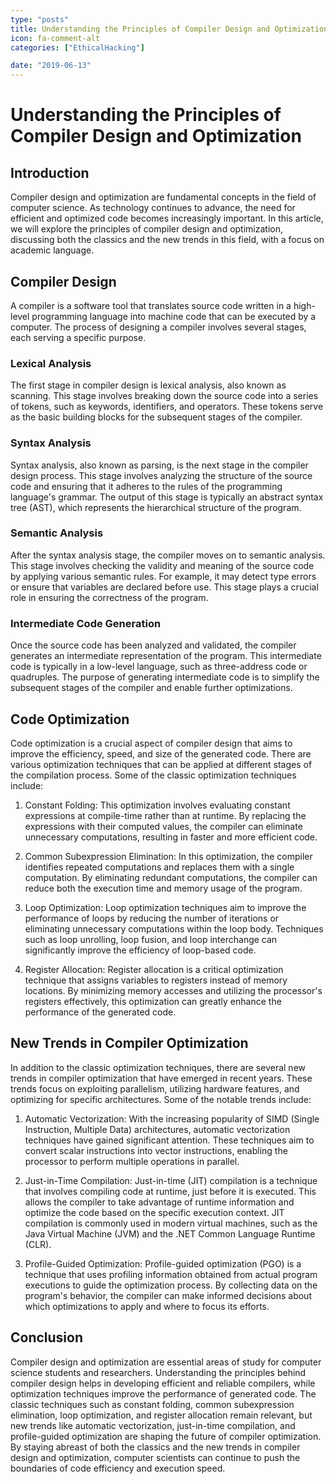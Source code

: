 ```yaml
---
type: "posts"
title: Understanding the Principles of Compiler Design and Optimization
icon: fa-comment-alt
categories: ["EthicalHacking"]

date: "2019-06-13"
---
```




# Understanding the Principles of Compiler Design and Optimization

## Introduction

Compiler design and optimization are fundamental concepts in the field of computer science. As technology continues to advance, the need for efficient and optimized code becomes increasingly important. In this article, we will explore the principles of compiler design and optimization, discussing both the classics and the new trends in this field, with a focus on academic language.

## Compiler Design

A compiler is a software tool that translates source code written in a high-level programming language into machine code that can be executed by a computer. The process of designing a compiler involves several stages, each serving a specific purpose.

### Lexical Analysis

The first stage in compiler design is lexical analysis, also known as scanning. This stage involves breaking down the source code into a series of tokens, such as keywords, identifiers, and operators. These tokens serve as the basic building blocks for the subsequent stages of the compiler.

### Syntax Analysis

Syntax analysis, also known as parsing, is the next stage in the compiler design process. This stage involves analyzing the structure of the source code and ensuring that it adheres to the rules of the programming language's grammar. The output of this stage is typically an abstract syntax tree (AST), which represents the hierarchical structure of the program.

### Semantic Analysis

After the syntax analysis stage, the compiler moves on to semantic analysis. This stage involves checking the validity and meaning of the source code by applying various semantic rules. For example, it may detect type errors or ensure that variables are declared before use. This stage plays a crucial role in ensuring the correctness of the program.

### Intermediate Code Generation

Once the source code has been analyzed and validated, the compiler generates an intermediate representation of the program. This intermediate code is typically in a low-level language, such as three-address code or quadruples. The purpose of generating intermediate code is to simplify the subsequent stages of the compiler and enable further optimizations.

## Code Optimization

Code optimization is a crucial aspect of compiler design that aims to improve the efficiency, speed, and size of the generated code. There are various optimization techniques that can be applied at different stages of the compilation process. Some of the classic optimization techniques include:

1. Constant Folding: This optimization involves evaluating constant expressions at compile-time rather than at runtime. By replacing the expressions with their computed values, the compiler can eliminate unnecessary computations, resulting in faster and more efficient code.

2. Common Subexpression Elimination: In this optimization, the compiler identifies repeated computations and replaces them with a single computation. By eliminating redundant computations, the compiler can reduce both the execution time and memory usage of the program.

3. Loop Optimization: Loop optimization techniques aim to improve the performance of loops by reducing the number of iterations or eliminating unnecessary computations within the loop body. Techniques such as loop unrolling, loop fusion, and loop interchange can significantly improve the efficiency of loop-based code.

4. Register Allocation: Register allocation is a critical optimization technique that assigns variables to registers instead of memory locations. By minimizing memory accesses and utilizing the processor's registers effectively, this optimization can greatly enhance the performance of the generated code.

## New Trends in Compiler Optimization

In addition to the classic optimization techniques, there are several new trends in compiler optimization that have emerged in recent years. These trends focus on exploiting parallelism, utilizing hardware features, and optimizing for specific architectures. Some of the notable trends include:

1. Automatic Vectorization: With the increasing popularity of SIMD (Single Instruction, Multiple Data) architectures, automatic vectorization techniques have gained significant attention. These techniques aim to convert scalar instructions into vector instructions, enabling the processor to perform multiple operations in parallel.

2. Just-in-Time Compilation: Just-in-time (JIT) compilation is a technique that involves compiling code at runtime, just before it is executed. This allows the compiler to take advantage of runtime information and optimize the code based on the specific execution context. JIT compilation is commonly used in modern virtual machines, such as the Java Virtual Machine (JVM) and the .NET Common Language Runtime (CLR).

3. Profile-Guided Optimization: Profile-guided optimization (PGO) is a technique that uses profiling information obtained from actual program executions to guide the optimization process. By collecting data on the program's behavior, the compiler can make informed decisions about which optimizations to apply and where to focus its efforts.

## Conclusion

Compiler design and optimization are essential areas of study for computer science students and researchers. Understanding the principles behind compiler design helps in developing efficient and reliable compilers, while optimization techniques improve the performance of generated code. The classic techniques such as constant folding, common subexpression elimination, loop optimization, and register allocation remain relevant, but new trends like automatic vectorization, just-in-time compilation, and profile-guided optimization are shaping the future of compiler optimization. By staying abreast of both the classics and the new trends in compiler design and optimization, computer scientists can continue to push the boundaries of code efficiency and execution speed.